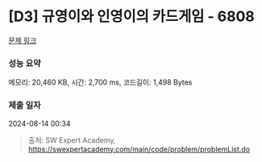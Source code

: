 # [D3] 규영이와 인영이의 카드게임 - 6808 

[문제 링크](https://swexpertacademy.com/main/code/problem/problemDetail.do?contestProbId=AWgv9va6HnkDFAW0) 

### 성능 요약

메모리: 20,460 KB, 시간: 2,700 ms, 코드길이: 1,498 Bytes

### 제출 일자

2024-08-14 00:34



> 출처: SW Expert Academy, https://swexpertacademy.com/main/code/problem/problemList.do